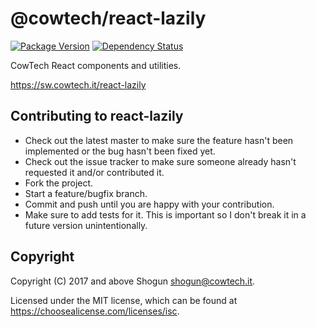 # @cowtech/react-lazily

[![Package Version](https://img.shields.io/npm/v/@cowtech/react-lazily.svg)](https://npm.im/@cowtech/react-lazily)
[![Dependency Status](https://img.shields.io/david/cowtech/react-lazily)](https://david-dm.org/cowtech/react-lazily)

CowTech React components and utilities.

https://sw.cowtech.it/react-lazily

## Contributing to react-lazily

- Check out the latest master to make sure the feature hasn't been implemented or the bug hasn't been fixed yet.
- Check out the issue tracker to make sure someone already hasn't requested it and/or contributed it.
- Fork the project.
- Start a feature/bugfix branch.
- Commit and push until you are happy with your contribution.
- Make sure to add tests for it. This is important so I don't break it in a future version unintentionally.

## Copyright

Copyright (C) 2017 and above Shogun <shogun@cowtech.it>.

Licensed under the MIT license, which can be found at https://choosealicense.com/licenses/isc.
